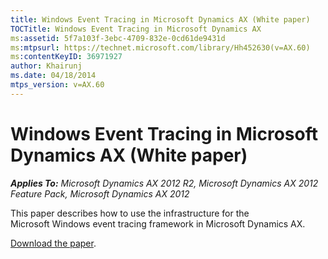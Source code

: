 ```yaml
---
title: Windows Event Tracing in Microsoft Dynamics AX (White paper)
TOCTitle: Windows Event Tracing in Microsoft Dynamics AX
ms:assetid: 5f7a103f-3ebc-4709-832e-0cd61de9431d
ms:mtpsurl: https://technet.microsoft.com/library/Hh452630(v=AX.60)
ms:contentKeyID: 36971927
author: Khairunj
ms.date: 04/18/2014
mtps_version: v=AX.60
---
```


# Windows Event Tracing in Microsoft Dynamics AX (White paper) 


_**Applies To:** Microsoft Dynamics AX 2012 R2, Microsoft Dynamics AX 2012 Feature Pack, Microsoft Dynamics AX 2012_

This paper describes how to use the infrastructure for the Microsoft Windows event tracing framework in Microsoft Dynamics AX.

[Download the paper](http://go.microsoft.com/fwlink/?linkid=228594).

  


